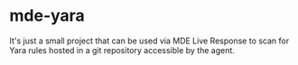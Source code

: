 # mde-yara

It's just a small project that can be used via MDE Live Response to scan for Yara rules hosted in a git repository accessible by the agent.
